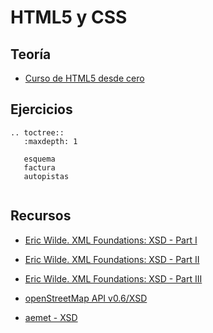 # HTML5 y CSS

## Teoría

* [Curso de HTML5 desde cero](https://libro.cursohtml5desdecero.com/)

## Ejercicios

```eval_rst
.. toctree::
   :maxdepth: 1
   
   esquema
   factura
   autopistas
   
```


## Recursos

* [Eric Wilde. XML Foundations: XSD - Part I](http://dret.net/lectures/xml-fall10/xsd-1)
* [Eric Wilde. XML Foundations: XSD - Part II](http://dret.net/lectures/xml-fall10/xsd-2)
* [Eric Wilde. XML Foundations: XSD - Part III](http://dret.net/lectures/xml-fall10/xsd-3)

* [openStreetMap API v0.6/XSD](https://wiki.openstreetmap.org/wiki/API_v0.6/XSD)
* [aemet - XSD](http://www.aemet.es/xsd/localidades.xsd)